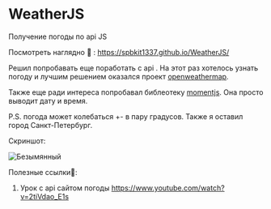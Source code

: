# WeatherJS
Получение погоды по api JS

Посмотреть наглядно 👀 : https://spbkit1337.github.io/WeatherJS/

Решил попробавать еще поработать с api . На этот раз хотелось узнать погоду и лучшим решением оказался проект <a href = "https://openweathermap.org">openweathermap</a>.

Также еще ради интереса попробавал библеотеку <a href = "https://momentjs.com/">momentjs</a>. Она просто выводит дату и время.

P.S. погода может колебаться +- в пару градусов. Также я оставил город Санкт-Петербург.

Скриншот:

![Безымянный](https://user-images.githubusercontent.com/51737588/216109582-38c7df7d-387e-4e76-9ef5-c5c4bdc80f88.jpg)

Полезные ссылки🔗:

1) Урок с api сайтом погоды https://www.youtube.com/watch?v=2tiVdao_E1s


